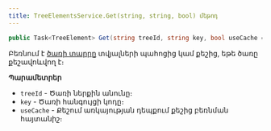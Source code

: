 ```yaml
---
title: TreeElementsService.Get(string, string, bool) մեթոդ
---
```


```c#
public Task<TreeElement> Get(string treeId, string key, bool useCache = true)
```

Բեռնում է [ծառի տարրը](../../types/TreeElement.md) տվյալների պահոցից կամ քեշից, եթե ծառը քեշավոևվող է։

**Պարամետրեր**

* `treeId` - Ծառի ներքին անունը։
* `key` - Ծառի հանգույցի կոդը։
* `useCache` - Քեշում առկայության դեպքում քեշից բեռնման հայտանիշ։
